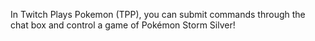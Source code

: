 In Twitch Plays Pokemon (TPP), you can submit commands through the chat box and control a game of Pokémon Storm Silver!
